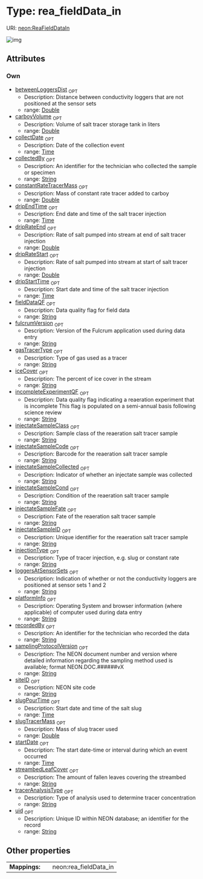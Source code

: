 
# Type: rea_fieldData_in




URI: [neon:ReaFieldDataIn](https://data.neonscience.org/ReaFieldDataIn)


![img](http://yuml.me/diagram/nofunky;dir:TB/class/[ReaFieldDataIn&#124;uid:string%20%3F;siteID:string%20%3F;recordedBy:string%20%3F;collectDate:time%20%3F;startDate:time%20%3F;samplingProtocolVersion:string%20%3F;collectedBy:string%20%3F;fieldDataQF:string%20%3F;fulcrumVersion:string%20%3F;platformInfo:string%20%3F;betweenLoggersDist:double%20%3F;carboyVolume:double%20%3F;constantRateTracerMass:double%20%3F;dripEndTime:time%20%3F;dripRateStart:double%20%3F;dripRateEnd:double%20%3F;dripStartTime:time%20%3F;gasTracerType:string%20%3F;injectateSampleCode:string%20%3F;injectateSampleCollected:string%20%3F;injectateSampleID:string%20%3F;injectionType:string%20%3F;loggersAtSensorSets:string%20%3F;slugPourTime:time%20%3F;slugTracerMass:double%20%3F;tracerAnalysisType:string%20%3F;injectateSampleFate:string%20%3F;injectateSampleCond:string%20%3F;incompleteExperimentQF:string%20%3F;injectateSampleClass:string%20%3F;iceCover:string%20%3F;streambedLeafCover:string%20%3F])

## Attributes


### Own

 * [betweenLoggersDist](betweenLoggersDist.md)  <sub>OPT</sub>
    * Description: Distance between conductivity loggers that are not positioned at the sensor sets
    * range: [Double](types/Double.md)
 * [carboyVolume](carboyVolume.md)  <sub>OPT</sub>
    * Description: Volume of salt tracer storage tank in liters
    * range: [Double](types/Double.md)
 * [collectDate](collectDate.md)  <sub>OPT</sub>
    * Description: Date of the collection event
    * range: [Time](types/Time.md)
 * [collectedBy](collectedBy.md)  <sub>OPT</sub>
    * Description: An identifier for the technician who collected the sample or specimen
    * range: [String](types/String.md)
 * [constantRateTracerMass](constantRateTracerMass.md)  <sub>OPT</sub>
    * Description: Mass of constant rate tracer added to carboy
    * range: [Double](types/Double.md)
 * [dripEndTime](dripEndTime.md)  <sub>OPT</sub>
    * Description: End date and time of the salt tracer injection
    * range: [Time](types/Time.md)
 * [dripRateEnd](dripRateEnd.md)  <sub>OPT</sub>
    * Description: Rate of salt pumped into stream at end of salt tracer injection
    * range: [Double](types/Double.md)
 * [dripRateStart](dripRateStart.md)  <sub>OPT</sub>
    * Description: Rate of salt pumped into stream at start of salt tracer injection
    * range: [Double](types/Double.md)
 * [dripStartTime](dripStartTime.md)  <sub>OPT</sub>
    * Description: Start date and time of the salt tracer injection
    * range: [Time](types/Time.md)
 * [fieldDataQF](fieldDataQF.md)  <sub>OPT</sub>
    * Description: Data quality flag for field data
    * range: [String](types/String.md)
 * [fulcrumVersion](fulcrumVersion.md)  <sub>OPT</sub>
    * Description: Version of the Fulcrum application used during data entry
    * range: [String](types/String.md)
 * [gasTracerType](gasTracerType.md)  <sub>OPT</sub>
    * Description: Type of gas used as a tracer
    * range: [String](types/String.md)
 * [iceCover](iceCover.md)  <sub>OPT</sub>
    * Description: The percent of ice cover in the stream
    * range: [String](types/String.md)
 * [incompleteExperimentQF](incompleteExperimentQF.md)  <sub>OPT</sub>
    * Description: Data quality flag indicating a reaeration experiment that is incomplete This flag is populated on a semi-annual basis following science review
    * range: [String](types/String.md)
 * [injectateSampleClass](injectateSampleClass.md)  <sub>OPT</sub>
    * Description: Sample class of the reaeration salt tracer sample
    * range: [String](types/String.md)
 * [injectateSampleCode](injectateSampleCode.md)  <sub>OPT</sub>
    * Description: Barcode for the reaeration salt tracer sample
    * range: [String](types/String.md)
 * [injectateSampleCollected](injectateSampleCollected.md)  <sub>OPT</sub>
    * Description: Indicator of whether an injectate sample was collected
    * range: [String](types/String.md)
 * [injectateSampleCond](injectateSampleCond.md)  <sub>OPT</sub>
    * Description: Condition of the reaeration salt tracer sample
    * range: [String](types/String.md)
 * [injectateSampleFate](injectateSampleFate.md)  <sub>OPT</sub>
    * Description: Fate of the reaeration salt tracer sample
    * range: [String](types/String.md)
 * [injectateSampleID](injectateSampleID.md)  <sub>OPT</sub>
    * Description: Unique identifier for the reaeration salt tracer sample
    * range: [String](types/String.md)
 * [injectionType](injectionType.md)  <sub>OPT</sub>
    * Description: Type of tracer injection, e.g. slug or constant rate
    * range: [String](types/String.md)
 * [loggersAtSensorSets](loggersAtSensorSets.md)  <sub>OPT</sub>
    * Description: Indication of whether or not the conductivity loggers are positioned at sensor sets 1 and 2
    * range: [String](types/String.md)
 * [platformInfo](platformInfo.md)  <sub>OPT</sub>
    * Description: Operating System and browser information (where applicable) of computer used during data entry
    * range: [String](types/String.md)
 * [recordedBy](recordedBy.md)  <sub>OPT</sub>
    * Description: An identifier for the technician who recorded the data
    * range: [String](types/String.md)
 * [samplingProtocolVersion](samplingProtocolVersion.md)  <sub>OPT</sub>
    * Description: The NEON document number and version where detailed information regarding the sampling method used is available; format NEON.DOC.######vX
    * range: [String](types/String.md)
 * [siteID](siteID.md)  <sub>OPT</sub>
    * Description: NEON site code
    * range: [String](types/String.md)
 * [slugPourTime](slugPourTime.md)  <sub>OPT</sub>
    * Description: Start date and time of the salt slug
    * range: [Time](types/Time.md)
 * [slugTracerMass](slugTracerMass.md)  <sub>OPT</sub>
    * Description: Mass of slug tracer used
    * range: [Double](types/Double.md)
 * [startDate](startDate.md)  <sub>OPT</sub>
    * Description: The start date-time or interval during which an event occurred
    * range: [Time](types/Time.md)
 * [streambedLeafCover](streambedLeafCover.md)  <sub>OPT</sub>
    * Description: The amount of fallen leaves covering the streambed
    * range: [String](types/String.md)
 * [tracerAnalysisType](tracerAnalysisType.md)  <sub>OPT</sub>
    * Description: Type of analysis used to determine tracer concentration
    * range: [String](types/String.md)
 * [uid](uid.md)  <sub>OPT</sub>
    * Description: Unique ID within NEON database; an identifier for the record
    * range: [String](types/String.md)

## Other properties

|  |  |  |
| --- | --- | --- |
| **Mappings:** | | neon:rea_fieldData_in |

